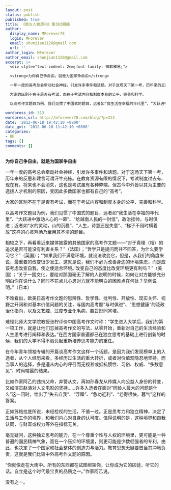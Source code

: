 ```yaml
---
layout: post
status: publish
published: true
title: 《南方人物周刊》第303期摘
author:
  display_name: MForever78
  login: MForever
  email: shunjian1128@gmail.com
  url: ''
author_login: MForever
author_email: shunjian1128@gmail.com
excerpt: |+
  <div style="text-indent: 2em;font-family: 微软雅黑;">

  <strong>为你自己争自由，就是为国家争自由</strong>

  一年一度的高考总会牵动社会神经，引发许多事件和话题。对于这场天下第一考，历年来的反思和建言可谓汗牛充栋。在教育资源有限的情况下，考试制度过去有、现在有，将来也不会消失，这也是考试虽有各种弊端，但古今中外皆以其为主要的选拔人才机制的原因，变因此多数国家也都有自己的“高考”。

  大家的区别不在于是否有考试，而在于考试内容和制度本身的公平、完善和科学。

  以高考作文题目为例，我们见惯了中国式的题目，远者如“我生活在幸福的年代里”、“大跃进中激动人心的一幕”、“给越南人民的一封信”，政治挂帅，与时俱进；近者如“水的灵动，山的沉稳”、“人生，诗意还是失意”、“梯子不用时横着放”这样的心灵鸡汤乃至用意不清的题目。

wordpress_id: 313
wordpress_url: http://mforever78.com/blog/?p=313
date: '2012-06-18 19:42:10 +0800'
date_gmt: '2012-06-18 11:42:10 +0800'
categories:
- 摘
tags: []
comments: []
---
```


<p><strong>为你自己争自由，就是为国家争自由</strong></p>
<p>一年一度的高考总会牵动社会神经，引发许多事件和话题。对于这场天下第一考，历年来的反思和建言可谓汗牛充栋。在教育资源有限的情况下，考试制度过去有、现在有，将来也不会消失，这也是考试虽有各种弊端，但古今中外皆以其为主要的选拔人才机制的原因，变因此多数国家也都有自己的“高考”。</p>
<p>大家的区别不在于是否有考试，而在于考试内容和制度本身的公平、完善和科学。</p>
<p>以高考作文题目为例，我们见惯了中国式的题目，远者如“我生活在幸福的年代里”、“大跃进中激动人心的一幕”、“给越南人民的一封信”，政治挂帅，与时俱进；近者如“水的灵动，山的沉稳”、“人生，诗意还是失意”、“梯子不用时横着放”这样的心灵鸡汤乃至用意不清的题目。</p>
<p><a id="more"></a><a id="more-313"></a></p>
<p>相较之下，再看看近来媒体披露的其他国家的高考作文题——“对于真理（相）的追求是否可能没有利害关系？”（法国）；“哲学只是提问而并不回答，为什么要学习它？”（英国）；“‘如果我们不满意环境，就设法改变它，但是，从我们的角度来说，最重要的改变很少发生，这就是说，我们不必为改善身边的环境焦虑，而是应该考虑改变自我，使之使适合环境。’改变自己的态度比改变环境更有利吗？”（美国）；“关于一国文化，要给对那国毫无了解的人说明的时候，如何让对方能够充分明白你在说什么？同时不花点儿心思对方就不能明白的困难点在何处？举例说明。”（日本）</p>
<p>不难看出，欧美日高考作文题的思辨性、哲学性、批判性、开放性、现实关怀、视野之开阔和对基本价值问题的关注，与国内高考题“与时俱进”、“思想健康”的泛政治化指向，以及文艺腔、过度专业化毛病，趣旨形同宵壤。</p>
<p>难怪北师大文学院教授张柠评价中国高考作文时称：“学生进入大学后，我们的第一项工作，就是让他们忘掉高考作文的写法，从零开始，重新对自己的生活经验和人生思考进行阐释和表达。”在西方国家普遍都已在独立思考的基础上进行创新的时候，我们的大学不得不肩负起重新培养思考能力的重任。</p>
<p>在今年青年领袖专辑的开篇谈高考作文这样一个话题，是因为我们发现榜单上的入选者，从个人经历来看，多经历过生活的重大转折，或者对价值观隐忍地坚持，而当事人的选择，多是遵从内心的呼召而无视甚或抵抗惯性、习俗、权威、“多数意见”、时尚喧嚣的结果。</p>
<p>比如作家阿乙的违抗父命，弃警从文，再如孙春龙从传媒人向公益人身份的转变，又如演员赵涛对人文电影的坚持……许多入选者在面对“同龄人最大的问题是什么”这一问时，给出了“失去自我”、“浮躁”、“急功近利”、“老得很快，暮气”这样的答案。</p>
<p>正如苏格拉底所说，未经检视的生活，不值一过。正是思考力和独立精神，决定了生活与工作的境界，和我们内心对自身的认可度。值得说明的是，这种境界和自我认同，与财富或权力等外在指标无关。</p>
<p>毫无疑问，这种独立思考的能力，在一个尊重个性与人权的环境里，更可能是一种普遍的国民精神气象，而在一个压抑的环境里，则更可能是少数倔强者的专利，由此，也决定了一个国家和社会整体的创造力与活力。教育思想无疑要首当其冲地负责，这就是我们比较中外高考作文题的原因。</p>
<p>“你就像走在大雨中。所有的东西都在试图绑架你，让你成为它的囚徒，听它的话。自立是这个时代最宝贵的品质之一。”作家阿乙说。</p>
<p>没有之一。</p>

